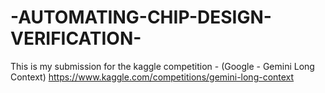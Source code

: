 # -AUTOMATING-CHIP-DESIGN-VERIFICATION-

This is my submission for the kaggle competition - (Google - Gemini Long Context)
https://www.kaggle.com/competitions/gemini-long-context
